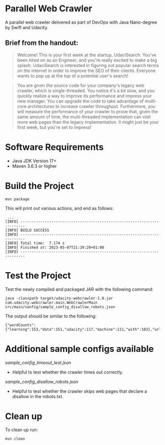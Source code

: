 # Parallel Web Crawler

A parallel web crawler delivered as part of DevOps with Java Nano-degree by Swift and Udacity.

## Brief from the handout:

>Welcome! This is your first week at the startup, UdaciSearch. You've been hired on as an Engineer, and you're really excited to make a big splash. UdaciSearch is interested in figuring out popular search terms on the internet in order to improve the SEO of their clients. Everyone wants to pop up at the top of a potential user's search!

>You are given the source code for your company's legacy web crawler, which is single-threaded. You notice it's a bit slow, and you quickly realize a way to improve its performance and impress your new manager. You can upgrade the code to take advantage of multi-core architectures to increase crawler throughput. Furthermore, you will measure the performance of your crawler to prove that, given the same amount of time, the multi-threaded implementation can visit more web pages than the legacy implementation. It might just be your first week, but you're set to impress!


# Software Requirements

- Java JDK Version 17+
- Maven 3.6.3 or higher

# Build the Project

```
mvn package
```

This will print out various actions, and end as follows:

```
 ...
[INFO] ------------------------------------------------------------------------
[INFO] BUILD SUCCESS
[INFO] ------------------------------------------------------------------------
[INFO] Total time:  7.174 s
[INFO] Finished at: 2023-05-07T21:39:20+01:00
[INFO] ------------------------------------------------------------------------
```

# Test the Project

Test the newly compiled and packaged JAR with the following command:

```
java -classpath target/udacity-webcrawler-1.0.jar com.udacity.webcrawler.main.WebCrawlerMain src/main/config/sample_config_disallow_robots.json
```

The output should be similar to the following:

```
{"wordCounts":{"learning":153,"data":151,"udacity":117,"machine":111,"with":103},"urlsVisited":8}%
```

# Additional sample configs available

*sample_config_timeout_test.json*

- Helpful to test whether the crawler times out correctly.

*sample_config_disallow_robots.json*

 - Helpful to test whether the crawler skips web pages that declare a disallow in the robots.txt.

# Clean up

To clean up run:

```
mvn clean
```






